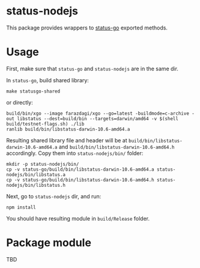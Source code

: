 # status-nodejs

This package provides wrappers to [status-go](https://github.com/status-im/status-go) exported methods.

# Usage

First, make sure that `status-go` and `status-nodejs` are in the same dir.

In `status-go`, build shared library:

```make statusgo-shared```

or directly:

```
build/bin/xgo --image farazdagi/xgo --go=latest -buildmode=c-archive -out libstatus --dest=build/bin --targets=darwin/amd64 -v $(shell build/testnet-flags.sh) ./lib
ranlib build/bin/libstatus-darwin-10.6-amd64.a
```

Resulting shared library file and header will be at `build/bin/libstatus-darwin-10.6-amd64.a` and `build/bin/libstatus-darwin-10.6-amd64.h` accordingly. Copy them into `status-nodejs/bin/` folder:

```
mkdir -p status-nodejs/bin/
cp -v status-go/build/bin/libstatus-darwin-10.6-amd64.a status-nodejs/bin/libstatus.a
cp -v status-go/build/bin/libstatus-darwin-10.6-amd64.h status-nodejs/bin/libstatus.h
```

Next, go to `status-nodejs` dir, and run:

```
npm install
```

You should have resulting module in `build/Release` folder.

# Package module

TBD
